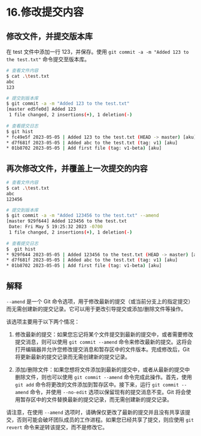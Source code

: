 # 16.修改提交内容

## 修改文件，并提交版本库

在 test 文件中添加一行 123，并保存。使用 `git commit -a -m "Added 123 to the test.txt"` 命令提交至版本库。

```bash
# 查看文件内容
$ cat .\test.txt
abc
123

# 提交到版本库
$ git commit -a -m "Added 123 to the test.txt"
[master ed5fe0d] Added 123
 1 file changed, 2 insertions(+), 1 deletion(-)
 
# 查看提交日志
$ git hist
* fc49e5f 2023-05-05 | Added 123 to the test.txt (HEAD -> master) [aku]
* d7f681f 2023-05-05 | Added abc to the test.txt (tag: v1) [aku]
* 01b8702 2023-05-05 | Add first file (tag: v1-beta) [aku]
```

## 再次修改文件，并覆盖上一次提交的内容

```bash
# 查看文件内容
$ cat .\test.txt
abc
123456

# 提交到版本库
$ git commit -a -m "Added 123456 to the test.txt" --amend
[master 929f644] Added 123456 to the test.txt
 Date: Fri May 5 19:25:32 2023 -0700
 1 file changed, 2 insertions(+), 1 deletion(-)
 
# 查看提交日志
$  git hist
* 929f644 2023-05-05 | Added 123456 to the test.txt (HEAD -> master) [aku]
* d7f681f 2023-05-05 | Added abc to the test.txt (tag: v1) [aku]
* 01b8702 2023-05-05 | Add first file (tag: v1-beta) [aku]
```

## 解释

`--amend` 是一个 Git 命令选项，用于修改最新的提交（或当前分支上的指定提交）而无需创建新的提交记录。它可以用于更改引导提交或添加/删除文件等操作。

该选项主要用于以下两个情况：

1. 修改最新的提交：如果您忘记将某个文件提交到最新的提交中，或者需要修改提交消息，则可以使用 `git commit --amend` 命令来修改最新的提交。这将会打开编辑器并允许您修改提交消息和暂存区中的文件版本。完成修改后，Git 将更新最新的提交记录而无需创建新的提交记录。

2. 添加/删除文件：如果您想将文件添加到最新的提交中，或者从最新的提交中删除文件，则也可以使用 `git commit --amend` 命令完成此操作。首先，使用 `git add` 命令将更改的文件添加到暂存区中。接下来，运行 `git commit --amend` 命令，并使用 `--no-edit` 选项以保留现有的提交消息不变。Git 将会使用暂存区中的文件替换最新的提交记录，而无需创建新的提交记录。

请注意，在使用 `--amend` 选项时，请确保仅更改了最新的提交并且没有共享该提交，否则可能会破坏团队成员的工作进程。如果您已经共享了提交，则应使用 `git revert` 命令来逆转该提交，而不是修改它。
